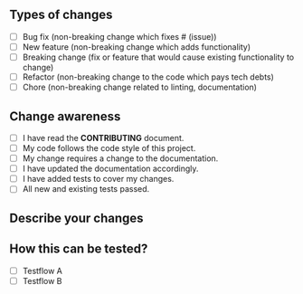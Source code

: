## Types of changes

<!--- What types of changes does your code introduce? Put an `x` in all the boxes that apply: -->

- [ ] Bug fix (non-breaking change which fixes # (issue))
- [ ] New feature (non-breaking change which adds functionality)
- [ ] Breaking change (fix or feature that would cause existing functionality to change)
- [ ] Refactor (non-breaking change to the code which pays tech debts)
- [ ] Chore (non-breaking change related to linting, documentation)

## Change awareness

- [ ] I have read the **CONTRIBUTING** document.
- [ ] My code follows the code style of this project.
- [ ] My change requires a change to the documentation.
- [ ] I have updated the documentation accordingly.
- [ ] I have added tests to cover my changes.
- [ ] All new and existing tests passed.

## Describe your changes

<!-- Please include a summary of the changes and the related issue.  -->
<!-- Also include relevant motivation and context.  -->
<!-- List any dependencies that are required for this change. -->

## How this can be tested?

<!-- Please describe the tests that you ran to verify your changes with instructions so we can reproduce.  -->

- [ ] Testflow A
- [ ] Testflow B
